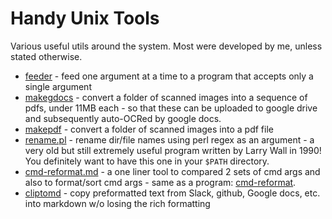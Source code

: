 # Handy Unix Tools

Various useful utils around the system. Most were developed by me, unless stated otherwise.

- [feeder](./feeder) - feed one argument at a time to a program that accepts only a single argument
- [makegdocs](./makegdocs) - convert a folder of scanned images into a sequence of pdfs, under 11MB each - so that these can be uploaded to google drive and subsequently auto-OCRed by google docs.
- [makepdf](./makepdf) - convert a folder of scanned images into a pdf file
- [rename.pl](./rename.pl) - rename dir/file names using perl regex as an argument - a very old but still extremely useful program written by Larry Wall in 1990! You definitely want to have this one in your `$PATH` directory.
- [cmd-reformat.md](./cmd-reformat.md) - a one liner tool to compared 2 sets of cmd args and also to format/sort cmd args - same as a program: [cmd-reformat](./cmd-reformat).
- [cliptomd](./cliptomd) - copy preformatted text from Slack, github, Google docs, etc. into markdown w/o losing the rich formatting
